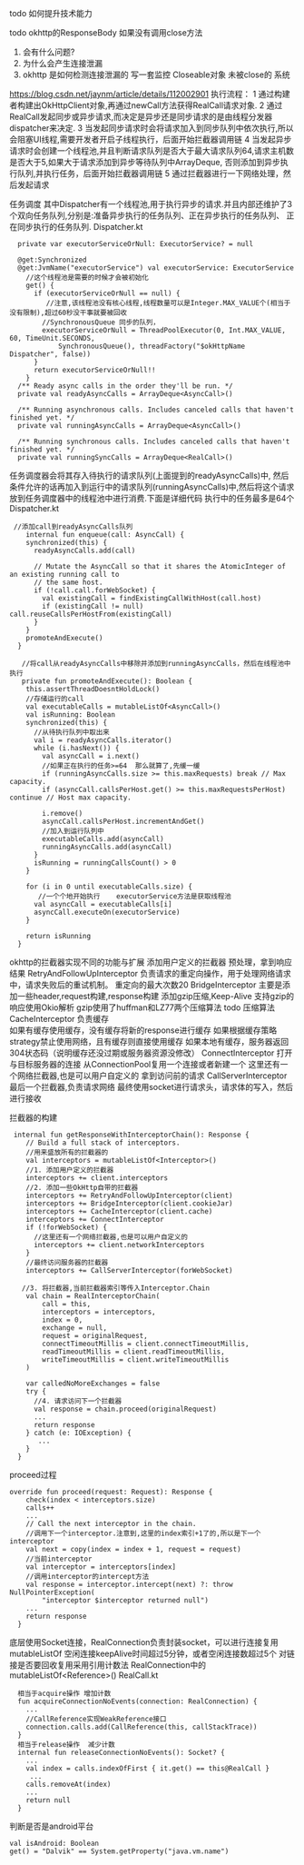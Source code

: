 
todo
如何提升技术能力

todo
okhttp的ResponseBody 如果没有调用close方法
1. 会有什么问题?
2. 为什么会产生连接泄漏
3. okhttp 是如何检测连接泄漏的
   写一套监控 Closeable对象 未被close的 系统


https://blog.csdn.net/jaynm/article/details/112002901
执行流程：
1 通过构建者构建出OkHttpClient对象,再通过newCall方法获得RealCall请求对象.
2 通过RealCall发起同步或异步请求,而决定是异步还是同步请求的是由线程分发器dispatcher来决定.
3 当发起同步请求时会将请求加入到同步队列中依次执行,所以会阻塞UI线程,需要开发者开启子线程执行，后面开始拦截器调用链
4 当发起异步请求时会创建一个线程池,并且判断请求队列是否大于最大请求队列64,请求主机数是否大于5,如果大于请求添加到异步等待队列中ArrayDeque,
   否则添加到异步执行队列,并执行任务，后面开始拦截器调用链
5 通过拦截器进行一下网络处理，然后发起请求


任务调度
其中Dispatcher有一个线程池,用于执行异步的请求.并且内部还维护了3个双向任务队列,分别是:准备异步执行的任务队列、正在异步执行的任务队列、
  正在同步执行的任务队列.
Dispatcher.kt
```
  private var executorServiceOrNull: ExecutorService? = null

  @get:Synchronized
  @get:JvmName("executorService") val executorService: ExecutorService
    //这个线程池是需要的时候才会被初始化
    get() {
      if (executorServiceOrNull == null) {
         //注意,该线程池没有核心线程,线程数量可以是Integer.MAX_VALUE个(相当于没有限制),超过60秒没干事就要被回收
        //SynchronousQueue 同步的队列， 
        executorServiceOrNull = ThreadPoolExecutor(0, Int.MAX_VALUE, 60, TimeUnit.SECONDS,
            SynchronousQueue(), threadFactory("$okHttpName Dispatcher", false))
      }
      return executorServiceOrNull!!
    }
  /** Ready async calls in the order they'll be run. */
  private val readyAsyncCalls = ArrayDeque<AsyncCall>()

  /** Running asynchronous calls. Includes canceled calls that haven't finished yet. */
  private val runningAsyncCalls = ArrayDeque<AsyncCall>()

  /** Running synchronous calls. Includes canceled calls that haven't finished yet. */
  private val runningSyncCalls = ArrayDeque<RealCall>()
```
任务调度器会将其存入待执行的请求队列(上面提到的readyAsyncCalls)中,
然后条件允许的话再加入到运行中的请求队列(runningAsyncCalls)中,然后将这个请求放到任务调度器中的线程池中进行消费.下面是详细代码
执行中的任务最多是64个
Dispatcher.kt
```
 //添加call到readyAsyncCalls队列
    internal fun enqueue(call: AsyncCall) {
    synchronized(this) {
      readyAsyncCalls.add(call)

      // Mutate the AsyncCall so that it shares the AtomicInteger of an existing running call to
      // the same host.
      if (!call.call.forWebSocket) {
        val existingCall = findExistingCallWithHost(call.host)
        if (existingCall != null) call.reuseCallsPerHostFrom(existingCall)
      }
    }
    promoteAndExecute()
  }
  
   //将call从readyAsyncCalls中移除并添加到runningAsyncCalls，然后在线程池中执行
   private fun promoteAndExecute(): Boolean {
    this.assertThreadDoesntHoldLock()
    //存储运行的call
    val executableCalls = mutableListOf<AsyncCall>()
    val isRunning: Boolean
    synchronized(this) {
      //从待执行队列中取出来
      val i = readyAsyncCalls.iterator()
      while (i.hasNext()) {
        val asyncCall = i.next()
        //如果正在执行的任务>=64  那么就算了,先缓一缓
        if (runningAsyncCalls.size >= this.maxRequests) break // Max capacity.
        if (asyncCall.callsPerHost.get() >= this.maxRequestsPerHost) continue // Host max capacity.

        i.remove()
        asyncCall.callsPerHost.incrementAndGet()
        //加入到运行队列中
        executableCalls.add(asyncCall)       
        runningAsyncCalls.add(asyncCall)
      }
      isRunning = runningCallsCount() > 0
    }

    for (i in 0 until executableCalls.size) {
       //一个个地开始执行    executorService方法是获取线程池
      val asyncCall = executableCalls[i]
      asyncCall.executeOn(executorService)
    }

    return isRunning
  }
```

okhttp的拦截器实现不同的功能与扩展
添加用户定义的拦截器   预处理，拿到响应结果
RetryAndFollowUpInterceptor 负责请求的重定向操作，用于处理网络请求中，请求失败后的重试机制。   重定向的最大次数20
BridgeInterceptor 主要是添加一些header,request构建,response构建  添加gzip压缩,Keep-Alive  支持gzip的响应使用Okio解析
   gzip使用了huffman和LZ77两个压缩算法 todo 压缩算法
CacheInterceptor 负责缓存  
  如果有缓存使用缓存，没有缓存将新的response进行缓存
     如果根据缓存策略strategy禁止使用网络，且有缓存则直接使用缓存
     如果本地有缓存，服务器返回304状态码（说明缓存还没过期或服务器资源没修改）
ConnectInterceptor 打开与目标服务器的连接    从ConnectionPool复用一个连接或者新建一个
这里还有一个网络拦截器,也是可以用户自定义的  拿到访问前的请求
CallServerInterceptor 最后一个拦截器,负责请求网络  最终使用socket进行请求头，请求体的写入，然后进行接收


拦截器的构建
```
 internal fun getResponseWithInterceptorChain(): Response {
    // Build a full stack of interceptors.
    //用来盛放所有的拦截器的
    val interceptors = mutableListOf<Interceptor>()
    //1. 添加用户定义的拦截器
    interceptors += client.interceptors
    //2. 添加一些OkHttp自带的拦截器
    interceptors += RetryAndFollowUpInterceptor(client)
    interceptors += BridgeInterceptor(client.cookieJar)
    interceptors += CacheInterceptor(client.cache)
    interceptors += ConnectInterceptor
    if (!forWebSocket) {
      //这里还有一个网络拦截器,也是可以用户自定义的
      interceptors += client.networkInterceptors
    }
    //最终访问服务器的拦截器
    interceptors += CallServerInterceptor(forWebSocket)

   //3. 将拦截器,当前拦截器索引等传入Interceptor.Chain
    val chain = RealInterceptorChain(
        call = this,
        interceptors = interceptors,
        index = 0,
        exchange = null,
        request = originalRequest,
        connectTimeoutMillis = client.connectTimeoutMillis,
        readTimeoutMillis = client.readTimeoutMillis,
        writeTimeoutMillis = client.writeTimeoutMillis
    )

    var calledNoMoreExchanges = false
    try {
      //4. 请求访问下一个拦截器
      val response = chain.proceed(originalRequest)
      ...
      return response
    } catch (e: IOException) {
       ...
    }
  }
```
proceed过程
```
override fun proceed(request: Request): Response {
    check(index < interceptors.size)
    calls++
    ...
    // Call the next interceptor in the chain.
    //调用下一个interceptor.注意到,这里的index索引+1了的,所以是下一个interceptor
    val next = copy(index = index + 1, request = request)
    //当前interceptor
    val interceptor = interceptors[index]
    //调用interceptor的intercept方法
    val response = interceptor.intercept(next) ?: throw NullPointerException(
        "interceptor $interceptor returned null")
    ...
    return response
  }
```



底层使用Socket连接，RealConnection负责封装socket，可以进行连接复用  mutableListOf
空闲连接keepAlive时间超过5分钟，或者空闲连接数超过5个
对链接是否要回收复用采用引用计数法
RealConnection中的mutableListOf<Reference<RealCall>>()
RealCall.kt
```
  相当于acquire操作 增加计数
  fun acquireConnectionNoEvents(connection: RealConnection) {
    ...
    //CallReference实现WeakReference接口
    connection.calls.add(CallReference(this, callStackTrace))
  }
  相当于release操作  减少计数
  internal fun releaseConnectionNoEvents(): Socket? {
    ...
    val index = calls.indexOfFirst { it.get() == this@RealCall }
     ...
    calls.removeAt(index)
    ...
    return null
  }
```

判断是否是android平台
```
val isAndroid: Boolean
get() = "Dalvik" == System.getProperty("java.vm.name")
```
